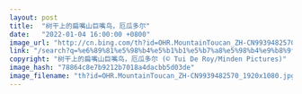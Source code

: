 ```yaml
---
layout: post
title:  "树干上的扁嘴山巨嘴鸟，厄瓜多尔"
date:   "2022-01-04 16:00:00 +0800"
image_url: "http://cn.bing.com/th?id=OHR.MountainToucan_ZH-CN9939482570_1920x1080.jpg&rf=LaDigue_1920x1080.jpg&pid=hp"
link: "/search?q=%e6%89%81%e5%98%b4%e5%b1%b1%e5%b7%a8%e5%98%b4%e9%b8%9f&form=hpcapt&mkt=zh-cn"
copyright: "树干上的扁嘴山巨嘴鸟，厄瓜多尔 (© Tui De Roy/Minden Pictures)"
image_hash: "78864c8e7b9212b7018a4dacbb5d03de"
image_filename: "th?id=OHR.MountainToucan_ZH-CN9939482570_1920x1080.jpg&rf=LaDigue_1920x1080.jpg&pid=hp"
---
```

